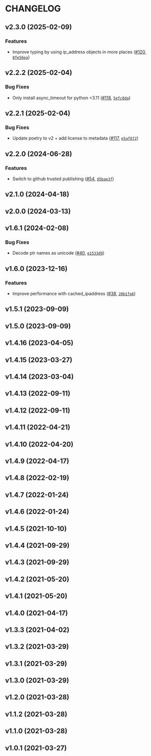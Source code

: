 # CHANGELOG


## v2.3.0 (2025-02-09)

### Features

- Improve typing by using ip_address objects in more places
  ([#120](https://github.com/bdraco/aiodiscover/pull/120),
  [`8fe56ea`](https://github.com/bdraco/aiodiscover/commit/8fe56eae91c02d7e47268b986ba3f641c4e2acd3))


## v2.2.2 (2025-02-04)

### Bug Fixes

- Only install async_timeout for python <3.11
  ([#118](https://github.com/bdraco/aiodiscover/pull/118),
  [`5efc0da`](https://github.com/bdraco/aiodiscover/commit/5efc0da431be00bc5657021675b28a615d04c77c))


## v2.2.1 (2025-02-04)

### Bug Fixes

- Update poetry to v2 + add license to metadata
  ([#117](https://github.com/bdraco/aiodiscover/pull/117),
  [`e5af872`](https://github.com/bdraco/aiodiscover/commit/e5af8724186e9a30a4f373a6b1ec4fe7a4277a6d))


## v2.2.0 (2024-06-28)

### Features

- Switch to github trusted publishing ([#54](https://github.com/bdraco/aiodiscover/pull/54),
  [`d5bae3f`](https://github.com/bdraco/aiodiscover/commit/d5bae3f0fefb3f30aa9d63c79d19fdc96d116eff))


## v2.1.0 (2024-04-18)


## v2.0.0 (2024-03-13)


## v1.6.1 (2024-02-08)

### Bug Fixes

- Decode ptr names as unicode ([#40](https://github.com/bdraco/aiodiscover/pull/40),
  [`e1533d9`](https://github.com/bdraco/aiodiscover/commit/e1533d9979d96b7180d9979992afa9485a50f18d))


## v1.6.0 (2023-12-16)

### Features

- Improve performance with cached_ipaddress ([#38](https://github.com/bdraco/aiodiscover/pull/38),
  [`20b1fe6`](https://github.com/bdraco/aiodiscover/commit/20b1fe6b92359a7439c0f92d400c4b9be8c178f3))


## v1.5.1 (2023-09-09)


## v1.5.0 (2023-09-09)


## v1.4.16 (2023-04-05)


## v1.4.15 (2023-03-27)


## v1.4.14 (2023-03-04)


## v1.4.13 (2022-09-11)


## v1.4.12 (2022-09-11)


## v1.4.11 (2022-04-21)


## v1.4.10 (2022-04-20)


## v1.4.9 (2022-04-17)


## v1.4.8 (2022-02-19)


## v1.4.7 (2022-01-24)


## v1.4.6 (2022-01-24)


## v1.4.5 (2021-10-10)


## v1.4.4 (2021-09-29)


## v1.4.3 (2021-09-29)


## v1.4.2 (2021-05-20)


## v1.4.1 (2021-05-20)


## v1.4.0 (2021-04-17)


## v1.3.3 (2021-04-02)


## v1.3.2 (2021-03-29)


## v1.3.1 (2021-03-29)


## v1.3.0 (2021-03-29)


## v1.2.0 (2021-03-28)


## v1.1.2 (2021-03-28)


## v1.1.0 (2021-03-28)


## v1.0.1 (2021-03-27)
